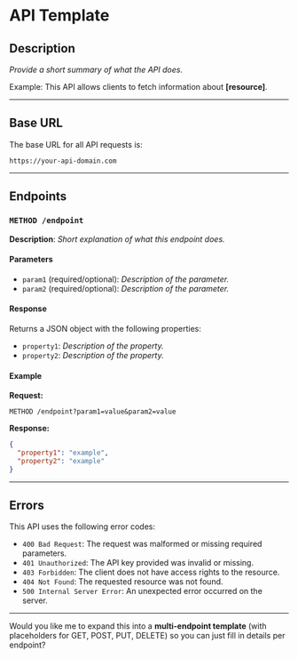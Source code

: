 # API Template

## Description

*Provide a short summary of what the API does.*

Example:
This API allows clients to fetch information about **\[resource]**.

---

## Base URL

The base URL for all API requests is:

```url
https://your-api-domain.com
```

---

## Endpoints

### `METHOD /endpoint`

**Description**:
*Short explanation of what this endpoint does.*

#### Parameters

* `param1` (required/optional): *Description of the parameter.*
* `param2` (required/optional): *Description of the parameter.*

#### Response

Returns a JSON object with the following properties:

* `property1`: *Description of the property.*
* `property2`: *Description of the property.*

#### Example

**Request:**

```
METHOD /endpoint?param1=value&param2=value
```

**Response:**

```json
{
  "property1": "example",
  "property2": "example"
}
```

---

## Errors

This API uses the following error codes:

* `400 Bad Request`: The request was malformed or missing required parameters.
* `401 Unauthorized`: The API key provided was invalid or missing.
* `403 Forbidden`: The client does not have access rights to the resource.
* `404 Not Found`: The requested resource was not found.
* `500 Internal Server Error`: An unexpected error occurred on the server.

---

Would you like me to expand this into a **multi-endpoint template** (with placeholders for GET, POST, PUT, DELETE) so you can just fill in details per endpoint?
